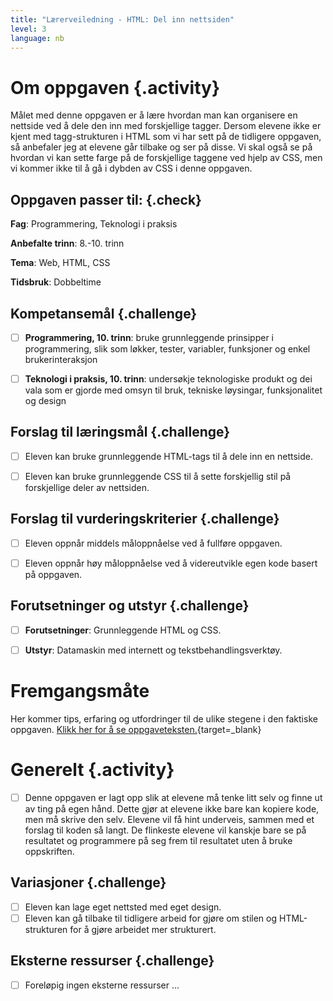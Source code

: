 ```yaml
---
title: "Lærerveiledning - HTML: Del inn nettsiden"
level: 3
language: nb
---
```


# Om oppgaven {.activity}
Målet med denne oppgaven er å lære hvordan man kan organisere en nettside ved å dele den inn med forskjellige tagger. Dersom elevene ikke er kjent med tagg-strukturen i HTML som vi har sett på de tidligere oppgaven, så anbefaler jeg at elevene går tilbake og ser på disse. Vi skal også se på hvordan vi kan sette farge på de forskjellige taggene ved hjelp av CSS, men vi kommer ikke til å gå i dybden av CSS i denne oppgaven.

## Oppgaven passer til: {.check}
 __Fag__: Programmering, Teknologi i praksis

__Anbefalte trinn__: 8.-10. trinn

__Tema__: Web, HTML, CSS

__Tidsbruk__: Dobbeltime


## Kompetansemål {.challenge}


- [ ]  __Programmering, 10. trinn__: bruke grunnleggende prinsipper i programmering, slik som løkker, tester, variabler, funksjoner og enkel brukerinteraksjon

- [ ] __Teknologi i praksis, 10. trinn__: undersøkje teknologiske produkt og dei vala som er gjorde med omsyn til bruk, tekniske løysingar, funksjonalitet og design

## Forslag til læringsmål {.challenge}

- [ ] Eleven kan bruke grunnleggende HTML-tags til å dele inn en nettside.
- [ ] Eleven kan bruke grunnleggende CSS til å sette forskjellig stil på forskjellige deler av nettsiden.


## Forslag til vurderingskriterier {.challenge}

- [ ] Eleven oppnår middels måloppnåelse ved å fullføre oppgaven.
- [ ] Eleven oppnår høy måloppnåelse ved å videreutvikle egen kode basert på oppgaven.


## Forutsetninger og utstyr {.challenge}
- [ ]  __Forutsetninger__: Grunnleggende HTML og CSS.

- [ ]  __Utstyr__: Datamaskin med internett og tekstbehandlingsverktøy.


# Fremgangsmåte
Her kommer tips, erfaring og utfordringer til de ulike stegene i den faktiske oppgaven. [Klikk her for å se oppgaveteksten.](../del_inn_nettsiden/del_inn_nettsiden.html){target=_blank}

# Generelt {.activity}
- [ ] Denne oppgaven er lagt opp slik at elevene må tenke litt selv og finne ut av ting på egen hånd. Dette gjør at elevene ikke bare kan kopiere kode, men må skrive den selv. Elevene vil få hint underveis, sammen med et forslag til koden så langt. De flinkeste elevene vil kanskje bare se på resultatet og programmere på seg frem til resultatet uten å bruke oppskriften.

## Variasjoner {.challenge}
- [ ] Eleven kan lage eget nettsted med eget design.
- [ ] Eleven kan gå tilbake til tidligere arbeid for gjøre om stilen og HTML-strukturen for å gjøre arbeidet mer strukturert.

## Eksterne ressurser {.challenge}
- [ ] Foreløpig ingen eksterne ressurser ...
